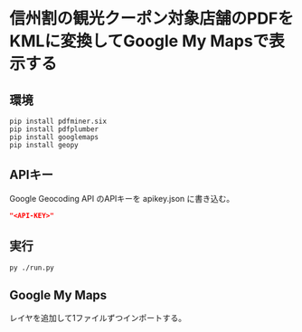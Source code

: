 # 信州割の観光クーポン対象店舗のPDFをKMLに変換してGoogle My Mapsで表示する

## 環境
```
pip install pdfminer.six
pip install pdfplumber
pip install googlemaps
pip install geopy
```

## APIキー
Google Geocoding API のAPIキーを apikey.json に書き込む。

```json
"<API-KEY>"
```
## 実行
```
py ./run.py
```

## Google My Maps
レイヤを追加して1ファイルずつインポートする。
